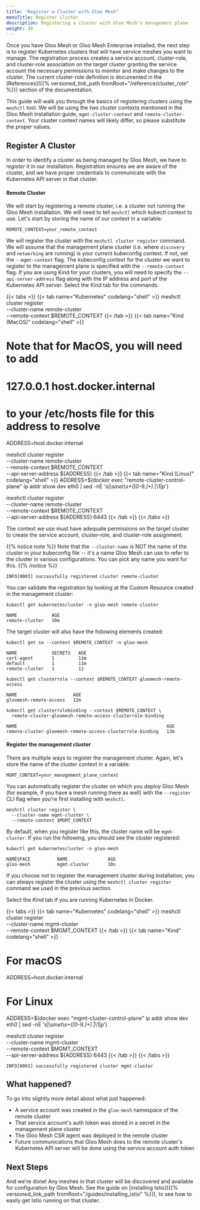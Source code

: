 ```yaml
---
title: "Register a Cluster with Gloo Mesh"
menuTitle: Register Cluster
description: Registering a cluster with Gloo Mesh's management plane
weight: 30
---
```


Once you have Gloo Mesh or Gloo Mesh Enterprise installed, the next step is to register Kubernetes clusters that will have service meshes you want to manage. The registration process creates a service account, cluster-role, and cluster-role association on the target cluster granting the service account the necessary permissions to monitor and make changes to the cluster. The current cluster-role definition is documented in the [References]({{% versioned_link_path fromRoot="/reference/cluster_role" %}}) section of the documentation.

This guide will walk you through the basics of registering clusters using the `meshctl` tool. We will be using the two cluster contexts mentioned in the Gloo Mesh installation guide, `mgmt-cluster-context` and `remote-cluster-context`. Your cluster context names will likely differ, so please substitute the proper values.

## Register A Cluster

In order to identify a cluster as being managed by Gloo Mesh, we have to *register* it in our installation. Registration ensures we are aware of the cluster, and we have proper credentials to communicate with the Kubernetes API server in that cluster.

#### Remote Cluster

We will start by registering a remote cluster, i.e. a cluster not running the Gloo Mesh installation. We will need to tell `meshctl` which kubectl context to use. Let's start by storing the name of our context in a variable:

```shell
REMOTE_CONTEXT=your_remote_context
```
We will register the cluster with the `meshctl cluster register` command. We will assume that the management plane cluster (i.e. where `discovery` and `networking` are running) is your current kubeconfig context. If not, set the `--mgmt-context` flag. The kubeconfig context for the cluster we want to register to the management plane is specified with the `--remote-context` flag. If you are using Kind for your clusters, you will need to specify the `--api-server-address` flag along with the IP address and port of the Kubernetes API server. Select the Kind tab for the commands.

{{< tabs >}}
{{< tab name="Kubernetes" codelang="shell" >}}
meshctl cluster register \
  --cluster-name remote-cluster \
  --remote-context $REMOTE_CONTEXT
{{< /tab >}}
{{< tab name="Kind (MacOS)" codelang="shell" >}}
# Note that for MacOS, you will need to add
# 127.0.0.1 host.docker.internal
# to your /etc/hosts file for this address to resolve

ADDRESS=host.docker.internal

meshctl cluster register \
  --cluster-name remote-cluster \
  --remote-context $REMOTE_CONTEXT \
  --api-server-address ${ADDRESS}
{{< /tab >}}
{{< tab name="Kind (Linux)" codelang="shell" >}}
ADDRESS=$(docker exec "remote-cluster-control-plane" ip addr show dev eth0 | sed -nE 's|\s*inet\s+([0-9.]+).*|\1|p')

meshctl cluster register \
  --cluster-name remote-cluster \
  --remote-context $REMOTE_CONTEXT \
  --api-server-address ${ADDRESS}:6443
{{< /tab >}}
{{< /tabs >}}

The context we use must have adequate permissions on the target cluster to create the service account, cluster-role, and cluster-role assignment.

{{% notice note %}}
Note that the `--cluster-name` is NOT the name of the cluster in your kubeconfig file -- it's a name Gloo Mesh can use to refer to the cluster in various configurations. You can pick any name you want for this.
{{% /notice %}}

```shell
INFO[0003] successfully registered cluster remote-cluster
```

You can validate the registration by looking at the Custom Resource created in the management cluster:

```shell
kubectl get kubernetescluster -n gloo-mesh remote-cluster

NAME             AGE
remote-cluster   10m
```

The target cluster will also have the following elements created:

```shell
kubectl get sa --context $REMOTE_CONTEXT -n gloo-mesh

NAME             SECRETS   AGE
cert-agent       1         11m
default          1         11m
remote-cluster   1         11

kubectl get clusterrole --context $REMOTE_CONTEXT gloomesh-remote-access

NAME                     AGE
gloomesh-remote-access   12m

kubectl get clusterrolebinding --context $REMOTE_CONTEXT \
  remote-cluster-gloomesh-remote-access-clusterrole-binding

NAME                                                        AGE
remote-cluster-gloomesh-remote-access-clusterrole-binding   13m
```

#### Register the management cluster

There are multiple ways to register the management cluster. Again, let's store the name of the cluster context in a variable:

```shell
MGMT_CONTEXT=your_management_plane_context
```

You can automatically register the cluster on which you deploy Gloo Mesh (for example, if you have a mesh running there as well) with the `--register` CLI flag when you're first installing with `meshctl`.

```shell
meshctl cluster register \
  --cluster-name mgmt-cluster \
  --remote-context $MGMT_CONTEXT 
```

By default, when you register like this, the cluster name will be `mgmt-cluster`. If you run the following, you should see the cluster registered:

```shell
kubectl get kubernetescluster -n gloo-mesh

NAMESPACE          NAME               AGE
gloo-mesh          mgmt-cluster       10s
```

If you choose not to register the management cluster during installation, you can always register the cluster using the `meshctl cluster register` command we used in the previous section.

Select the *Kind* tab if you are running Kubernetes in Docker.

{{< tabs >}}
{{< tab name="Kubernetes" codelang="shell" >}}
meshctl cluster register \
  --cluster-name mgmt-cluster \
  --remote-context $MGMT_CONTEXT
{{< /tab >}}
{{< tab name="Kind" codelang="shell" >}}
# For macOS
ADDRESS=host.docker.internal

# For Linux
ADDRESS=$(docker exec "mgmt-cluster-control-plane" ip addr show dev eth0 | sed -nE 's|\s*inet\s+([0-9.]+).*|\1|p')

meshctl cluster register \
  --cluster-name mgmt-cluster \
  --remote-context $MGMT_CONTEXT \
  --api-server-address ${ADDRESS}:6443
{{< /tab >}}
{{< /tabs >}}

```
INFO[0003] successfully registered cluster mgmt-cluster
```

## What happened?

To go into slightly more detail about what just happened:

* A service account was created in the `gloo-mesh` namespace of the remote cluster
* That service account's auth token was stored in a secret in the management plane cluster
* The Gloo Mesh CSR agent was deployed in the remote cluster
* Future communications that Gloo Mesh does to the remote cluster's Kubernetes API server
 will be done using the service account auth token

## Next Steps

And we're done! Any meshes in that cluster will be discovered and available for configuration by Gloo Mesh. See the guide on [installing Istio]({{% versioned_link_path fromRoot="/guides/installing_istio" %}}), to see how to easily get Istio running on that cluster.